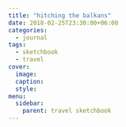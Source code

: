 ```yaml
---
title: "hitching the balkans"
date: 2018-02-25T23:30:00+06:00
categories:
  - journal
tags:
  - sketchbook
  - travel
cover:
  image:
  caption:
  style:
menu:
  sidebar:
    parent: travel sketchbook
---
```

